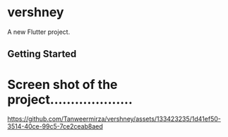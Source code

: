 # vershney

A new Flutter project.

## Getting Started

# Screen shot of the project....................
https://github.com/Tanweermirza/vershney/assets/133423235/1d41ef50-3514-40ce-99c5-7ce2ceab8aed


